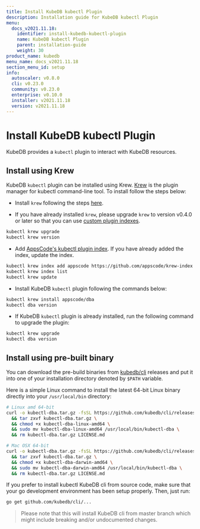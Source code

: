 ```yaml
---
title: Install KubeDB kubectl Plugin
description: Installation guide for KubeDB kubectl Plugin
menu:
  docs_v2021.11.18:
    identifier: install-kubedb-kubectl-plugin
    name: KubeDB kubectl Plugin
    parent: installation-guide
    weight: 30
product_name: kubedb
menu_name: docs_v2021.11.18
section_menu_id: setup
info:
  autoscaler: v0.8.0
  cli: v0.23.0
  community: v0.23.0
  enterprise: v0.10.0
  installer: v2021.11.18
  version: v2021.11.18
---
```


# Install KubeDB kubectl Plugin

KubeDB provides a `kubectl` plugin to interact with KubeDB resources.

## Install using Krew

KubeDB `kubectl` plugin can be installed using Krew. [Krew](https://krew.sigs.k8s.io/) is the plugin manager for kubectl command-line tool. To install follow the steps below:

- Install `krew` following the steps [here](https://krew.sigs.k8s.io/docs/user-guide/setup/install/).

- If you have already installed `krew`, please upgrade `krew` to version v0.4.0 or later so that you can use [custom plugin indexes](https://krew.sigs.k8s.io/docs/user-guide/custom-indexes/).

```bash
kubectl krew upgrade
kubectl krew version
```

- Add [AppsCode's kubectl plugin index](https://github.com/appscode/krew-index). If you have already added the index, update the index.

```bash
kubectl krew index add appscode https://github.com/appscode/krew-index.git
kubectl krew index list
kubectl krew update
```

- Install KubeDB `kubectl` plugin following the commands below:

```bash
kubectl krew install appscode/dba
kubectl dba version
```

- If KubeDB `kubectl` plugin is already installed, run the following command to upgrade the plugin:

```bash
kubectl krew upgrade
kubectl dba version
```

## Install using pre-built binary

You can download the pre-build binaries from [kubedb/cli](https://github.com/kubedb/cli/releases) releases and put it into one of your installation directory denoted by `$PATH` variable.

Here is a simple Linux command to install the latest 64-bit Linux binary directly into your `/usr/local/bin` directory:

```bash
# Linux amd 64-bit
curl -o kubectl-dba.tar.gz -fsSL https://github.com/kubedb/cli/releases/download/{{< param "info.cli" >}}/kubectl-dba-linux-amd64.tar.gz \
  && tar zxvf kubectl-dba.tar.gz \
  && chmod +x kubectl-dba-linux-amd64 \
  && sudo mv kubectl-dba-linux-amd64 /usr/local/bin/kubectl-dba \
  && rm kubectl-dba.tar.gz LICENSE.md

# Mac OSX 64-bit
curl -o kubectl-dba.tar.gz -fsSL https://github.com/kubedb/cli/releases/download/{{< param "info.cli" >}}/kubectl-dba-darwin-amd64.tar.gz \
  && tar zxvf kubectl-dba.tar.gz \
  && chmod +x kubectl-dba-darwin-amd64 \
  && sudo mv kubectl-dba-darwin-amd64 /usr/local/bin/kubectl-dba \
  && rm kubectl-dba.tar.gz LICENSE.md
```

If you prefer to install kubectl KubeDB cli from source code, make sure that your go development environment has been setup properly. Then, just run:

```bash
go get github.com/kubedb/cli/...
```

>Please note that this will install KubeDB cli from master branch which might include breaking and/or undocumented changes.

